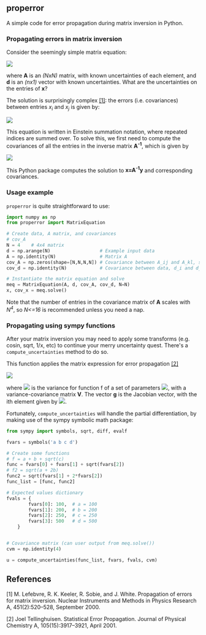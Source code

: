 ## properror
A simple code for error propagation during matrix inversion in Python.

### Propagating errors in matrix inversion

Consider the seemingly simple matrix equation:

<img src="https://render.githubusercontent.com/render/math?math={\bf x}={\bf A}^{-1}{\bf d}">

where **A** is an *(NxN)* matrix, with known uncertainties of each element, and **d** is an *(nx1)* vector with known uncertainties. What are the uncertainties on the entries of **x**? 

The solution is surprisingly complex [[1]](#1): the errors (i.e. covariances) between entries _x<sub>i</sub>_ and _x<sub>j</sub>_ is given by:

<img src="https://render.githubusercontent.com/render/math?math={\rm{cov}}(x_{i},x_{j})=d_{\alpha}d_{\beta}{\rm{cov}}(A_{i\alpha}^{-1},A_{j\beta}^{-1})%2B A_{ik}^{-1}A_{jl}^{-1}{\rm{cov}}(d_{k},d_{l})">

This equation is written in Einstein summation notation, where repeated indices are summed over. To solve this, we first need to compute the covariances of all the entries in the inverse matrix **A<sup>-1</sup>**, which is given by 

<img src="https://render.githubusercontent.com/render/math?math={\rm{cov}}(A_{\alpha\beta}^{-1},A_{ab}^{-1})=A_{\alpha i}^{-1}A_{j\beta}^{-1}A_{ak}^{-1}A_{lb}^{-1}{\rm{cov}}(A_{ij,}A_{kl})">

This Python package computes the solution to **x=A<sup>-1</sup>y** and corresponding covariances. 

### Usage example

`properror` is quite straightforward to use:

```python
import numpy as np
from properror import MatrixEquation

# Create data, A matrix, and covariances
# cov_A
N = 4    # 4x4 matrix
d = np.arange(N)                  # Example input data
A = np.identity(N)                # Matrix A 
cov_A = np.zeros(shape=[N,N,N,N]) # Covariance between A_ij and A_kl, shape (N, N, N, N)
cov_d = np.identity(N)            # Covariance between data, d_i and d_j, shape (N, N)

# Instantiate the matrix equation and solve
meq = MatrixEquation(A, d, cov_A, cov_d, N=N)
x, cov_x = meq.solve()
```
Note that the number of entries in the covariance matrix of **A** scales with *N<sup>4*, so *N<=16* is recommended unless you need a nap.

### Propagating using sympy functions

After your matrix inversion you may need to apply some transforms (e.g. cosin, sqrt, 1/x, etc) to continue your merry uncertainty quest. There's a `compute_uncertainties` method to do so. 

This function applies the matrix expression for error propagation [[2]](#2)

<img src="https://render.githubusercontent.com/render/math?math=\sigma_{f}^{2}=\mathbf{g}^{T}\mathbf{V}\mathbf{g}">

where <img src="https://render.githubusercontent.com/render/math?math=\sigma_{f}^{2}"> is the variance for function f of a set of parameters <img src="https://render.githubusercontent.com/render/math?math=\beta">, with a variance-covariance matrix **V**. The vector **g** is the Jacobian vector, with the ith element given by <img src="https://render.githubusercontent.com/render/math?math=\partial f/\partial\beta_{i}">.

Fortunately, `compute_uncertainties` will handle the partial differentiation, by making use of the sympy symbolic math package:

```python
from sympy import symbols, sqrt, diff, evalf

fvars = symbols('a b c d')

# Create some functions
# f = a + b + sqrt(c)
func = fvars[0] + fvars[1] + sqrt(fvars[2])
# f2 = sqrt(a + 2b)
func2 = sqrt(fvars[1] + 2*fvars[2])
func_list = [func, func2]

# Expected values dictionary
fvals = {
        fvars[0]: 100,  # a = 100
        fvars[1]: 200,  # b = 200
        fvars[2]: 250,  # c = 250 
        fvars[3]: 500   # d = 500
    }


# Covariance matrix (can user output from meq.solve())
cvm = np.identity(4)

u = compute_uncertainties(func_list, fvars, fvals, cvm)
```

## References 
<a id="1">[1]</a> M. Lefebvre, R. K. Keeler, R. Sobie, and J. White. Propagation of errors
for matrix inversion. Nuclear Instruments and Methods in Physics Research
A, 451(2):520–528, September 2000.

<a id="2">[2]</a> Joel Tellinghuisen. Statistical Error Propagation. Journal of Physical Chemistry
A, 105(15):3917–3921, April 2001.
